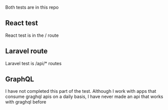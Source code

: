 Both tests are in this repo

## React test

React test is in the / route

## Laravel route

Laravel test is /api/* routes


## GraphQL
I have not completed this part of the test. Although I work with apps that consume graghql apis on a daily basis, I have never made an api that works with graghql before
